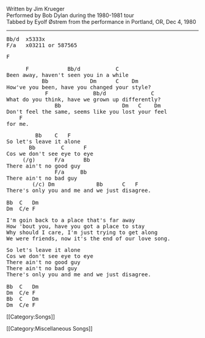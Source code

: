 Written by Jim Krueger<br>
Performed by Bob Dylan during the 1980-1981 tour<br>
Tabbed by Eyolf Østrem from the performance in Portland, OR, Dec 4, 1980

----
<pre class="chords">
Bb/d  x5333x
F/a   x03211 or 587565
</pre>

<pre class="verse">
F

      F            Bb/d           C
Been away, haven't seen you in a while
           Bb             Dm      C    Dm
How've you been, have you changed your style?
            F              Bb/d              C
What do you think, have we grown up differently?
               Bb                   Dm   C    Dm
Don't feel the same, seems like you lost your feel
    F
for me.
</pre>

<pre class="refrain">
         Bb    C   F
So let's leave it alone
       Bb        C      F
Cos we don't see eye to eye
     (/g)      F/a      Bb
There ain't no good guy
               F/a     Bb
There ain't no bad guy
        (/c) Dm             Bb      C   F
There's only you and me and we just disagree.

Bb  C   Dm
Dm  C/e F
</pre>

<pre class="verse">
I'm goin back to a place that's far away
How 'bout you, have you got a place to stay
Why should I care, I'm just trying to get along
We were friends, now it's the end of our love song.
</pre>

<pre class="refrain">
So let's leave it alone
Cos we don't see eye to eye
There ain't no good guy
There ain't no bad guy
There's only you and me and we just disagree.

Bb  C   Dm
Dm  C/e F
Bb  C   Dm
Dm  C/e F
</pre>

[[Category:Songs]]

[[Category:Miscellaneous Songs]]